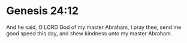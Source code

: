 # Genesis 24:12

And he said, O LORD God of my master Abraham, I pray thee, send me good speed this day, and shew kindness unto my master Abraham.